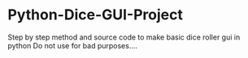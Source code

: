 # Python-Dice-GUI-Project
Step by step method and source code to make basic dice roller gui in python
Do not use for bad purposes....
